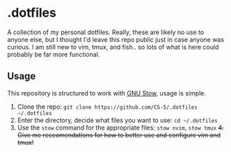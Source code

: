 # .dotfiles
A collection of my personal dotfiles. Really, these are likely no use to anyone
else, but I thought I'd leave this repo public just in case anyone was curious.
I am still new to vim, tmux, and fish.. so lots of what is here could probably
be far more functional. 


## Usage
This repository is structured to work with [GNU Stow](https://www.gnu.org/software/stow/), usage is simple.

1. Clone the repo: `git clone https://github.com/CS-5/.dotfiles ~/.dotfiles`
2. Enter the directory, decide what files you want to use: `cd ~/.dotfiles`
3. Use the `stow` command for the appropriate files: `stow nvim`, `stow tmux`
~~4. Give me reccomendations for how to better use and configure vim and tmux!~~
